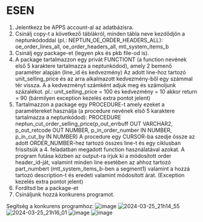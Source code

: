 # ESEN

1. Jelentkezz be APPS account-al az adatbázisra.
2. Csinálj copy-t a következő táblákról, minden tábla neve kezdődjön a neptunkódoddal (pl.: NEPTUN_OE_ORDER_HEADERS_ALL): oe_order_lines_all, oe_order_headers_all, mtl_system_items_b
3. Csinálj egy package-et (legyen pks és pkb file-od is).
4. A package tartalmazzon egy privát FUNCTIONT (a function nevének első 5 karaktere tartalmazza a neptunkódod), amely 2 bemenő paraméter alapján (line_id és kedvezmény)
   Az adott line-hoz tartozó unit_selling_price és az arra alkalmazott kedvezmény-ből egy számmal tér vissza.
   A a kedvezményt számként adjuk meg és számoljunk százalékot. pl.:  unit_selling_price = 100 és kedvezmény = 10 akkor return = 90
   (bármilyen exception kezelés extra pontot jelent)
5. Tartalmazzon a package egy PROCEDURE-t amely ezeket a paramétereket használja (a procedure nevének első 5 karaktere tartalmazza a neptunkódod):
   PROCEDURE neptun_cut_order_selling_price(p_out_errbuff     OUT VARCHAR2,
                                            p_out_retcode     OUT NUMBER,
                                            p_in_order_number IN  NUMBER,
                                            p_in_cut_by       IN  NUMBER)
   A procedure egy CURSOR-ba szedje össze az adott ORDER_NUMBER-hez tartozó összes line-t és egy ciklusban frissítsük a 4. feladatban megadott function használatával azokat.
   A program futása közben az output-ra írjuk ki a módosított order header_id-ját, valamint minden line esetében az ahhoz tartozó part_numbert (mtl_system_items_b-ben a segment1)
   valamint a hozzá tartozó description-t és eredeti valamint módosított árat.
   (Exception kezelés extra pontot jelent)
6. Fordítsd be a package-et
7. Csináljunk hozzá konkurens programot.

Segítség a konkurens programhoz:
![image](https://github.com/erpeter96/ESEN/assets/127132338/e330d8bd-4717-4ab0-8994-6b5382a7edf7)
![2024-03-25_21h14_55](https://github.com/erpeter96/ESEN/assets/127132338/b1f078b8-a3a3-4d78-b97f-71c307438bdd)
![2024-03-25_21h16_01](https://github.com/erpeter96/ESEN/assets/127132338/1effd5d8-eadf-4807-880d-810108bdc22a)
![image](https://github.com/erpeter96/ESEN/assets/127132338/82cd7766-f815-40b4-9a4a-66a35ab6e322)
![image](https://github.com/erpeter96/ESEN/assets/127132338/74267669-1d14-4b8b-8a37-b169ac62089a)
